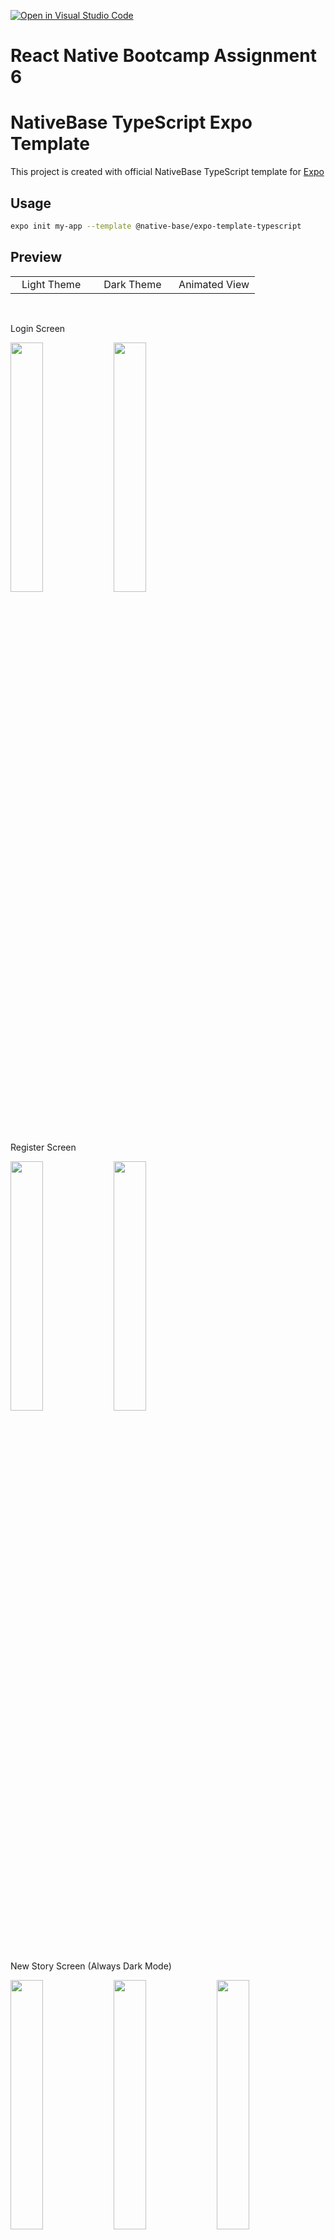 [![Open in Visual Studio Code](https://classroom.github.com/assets/open-in-vscode-c66648af7eb3fe8bc4f294546bfd86ef473780cde1dea487d3c4ff354943c9ae.svg)](https://classroom.github.com/online_ide?assignment_repo_id=8538342&assignment_repo_type=AssignmentRepo)

<h1>React Native Bootcamp Assignment 6</h1>

<h1>NativeBase TypeScript Expo Template</h1>

This project is created with official NativeBase TypeScript template for [Expo](https://docs.expo.io/)

<h2>Usage</h2>

```sh
expo init my-app --template @native-base/expo-template-typescript
```

<h2>Preview</h2>
<style>
    table {
        width: 100%;
    }
    table td {
        width: 33%;
        text-align: center;
    }
</style>
<table>
<tr>
  <td> Light Theme </td>
  <td> Dark Theme </td>
  <td> Animated View </td>
</tr>

</table>
<br/>
<p>Login Screen</p>
<div>
  <img src="./screenshots/loginLight.png" width="32%" height="auto" />
  <img src="./screenshots/loginDark.png" width="32%" height="auto" />
</div>
<br/>
<p>Register Screen</p>
<div>
  <img src="./screenshots/registerLight.png" width="32%" height="auto" />
  <img src="./screenshots/registerDark.png" width="32%" height="auto" />
</div>
<br/>
<p>New Story Screen (Always Dark Mode)</p>
<div>
  <img src="./screenshots/newStory1.png" width="32%" height="auto" />
  <img src="./screenshots/newStory2.png" width="32%" height="auto" />
  <img src="./screenshots/newStory.gif" width="32%" height="auto" />
</div>
<br/>
<p>Map Screen iOS</p>
<div>
  <img src="./screenshots/mapiOSLight.png" width="32%" height="auto" />
  <img src="./screenshots/mapiOSDark.png" width="32%" height="auto" />
  <img src="./screenshots/mapThemeiOS.gif" width="32%" height="auto" />
</div>
<br/>
<p>Map Screen Android</p>
<div>
  <img src="./screenshots/mapAndroidLight.png" width="32%" height="auto" />
  <img src="./screenshots/mapAndroidDark.png" width="32%" height="auto" />
  <img src="./screenshots/mapThemeAndroid.gif" width="32%" height="auto" />
</div>
<br/>
<p>Profile Screen</p>
<div>
  <img src="./screenshots/profileLight.png" width="32%" height="auto" />
  <img src="./screenshots/profileDark.png" width="32%" height="auto" />
    <img src="./screenshots/profile.gif" width="32%" height="auto" />
</div>
<br/>
<p>Edit Profile Screen</p>
<div>
  <img src="./screenshots/editProfileLight.png" width="32%" height="auto" />
  <img src="./screenshots/editProfileDark.png" width="32%" height="auto" />
  <img src="./screenshots/editProfile.gif" width="32%" height="auto" />
</div>
<br/>
<p>Settings Screen</p>
<div>
  <img src="./screenshots/changeThemeLight.png" width="32%" height="auto" />
  <img src="./screenshots/changeThemeDark.png" width="32%" height="auto" />
</div>

<br/>
<p>Logout Functionality</p>
<div>
  <img src="./screenshots/logout.gif" width="32%" height="auto" />

</div>

<br/>

<h3>Used Libraries and Dependencies</h3>

1. [NativeBase](#nativebase)
   1. [Installation](#nativebase-installation)
   2. [Usage](#nativebase-usage)
2. [React Navigation](#react-navigation)
   1. [Installation](#react-navigation-installation)
   2. [Usage](#react-navigation-usage)
3. [Firebase](#firebase)
   1. [Installation](#firebase-installation)
   2. [Usage](#firebase-usage)
4. [Redux](#redux)
   1. [Installation](#redux-installation)
   2. [Usage](#redux-usage)
5. [Redux Toolkit](#redux-toolkit)
   1. [Installation](#redux-toolkit-installation)
   2. [Usage](#redux-toolkit-usage)
6. [React Hook Form](#react-hook-form)
   1. [Installation](#react-hook-form-installation)
   2. [Usage](#react-hook-form-usage)
7. [Secure Store](#secure-store)]
   1. [Installation](#secure-store-installation)
   2. [Usage](#secure-store-usage)
8. [Expo Location](#expo-location)
   1. [Installation](#expo-location-installation)
   2. [Usage](#expo-location-usage)
9. [Expo Camera](#expo-camera)
   1. [Installation](#expo-camera-installation)
   2. [Usage](#expo-camera-usage)
   3. [How to take a picture](#expo-camera-how-to-take-a-picture)
   4. [How to switch the camera](#expo-camera-how-to-switch-camera)
10. [Expo Image Picker](#expo-image-picker)
    1. [Installation](#expo-image-picker-installation)
    2. [Usage](#expo-image-picker-usage)
    3. [How to pick an image](#expo-image-picker-how-to-pick-an-image)
11. [Expo Image Manipulator](#expo-image-manipulator)
    1. [Installation](#expo-image-manipulator-installation)
    2. [Usage](#expo-image-manipulator-usage)
12. [React Native Maps](#react-native-maps)
    1. [Installation](#react-native-maps-installation)
    2. [Usage](#react-native-maps-usage)
    3. [Adding Marker](#react-native-maps-adding-marker)
13. [React Native Maps Clustering](#react-native-maps-clustering)
    1. [Installation](#react-native-maps-clustering-installation)
    2. [Usage](#react-native-maps-clustering-usage)

<h3 id="nativebase">1. NativeBase</h3>
NativeBase is a free and open source UI component library for React Native to build native mobile apps for iOS and Android platforms. It is a framework of high-quality UI components for React Native to build native mobile apps for iOS and Android platforms. It is built on top of the React Native framework and it allows you to use the platform’s APIs natively.

<h4 id="nativebase-installation">Installation</h4>

```sh
npm install native-base --save
```

<h4 id="nativebase-usage">Usage</h4>

To use NativeBase components, wrap your root component with the NativeBaseProvider component.

```tsx
import { App } from './App';
import { NativeBaseProvider } from 'native-base';

export default function Main() {
  return (
    <NativeBaseProvider>
      <App />
    </NativeBaseProvider>
  );
}
```

<h3 id="react-navigation"> 2. React Navigation</h3>
React Navigation is a library that provides a way to navigate between screens in your app. It is built on top of the React Native API and provides a number of navigators that you can use to navigate between screens.

<h4 id="react-navigation-installation">Installation</h4>

```sh
npm install @react-navigation/native
# Dependencies for Expo Managed Project
npx expo install react-native-screens react-native-safe-area-context

# Bottom Tabs and Stack navigators
npm install @react-navigation/bottom-tabs @react-navigation/stack

npx expo install react-native-gesture-handler

```

<h4 id="react-navigation-usage">Usage</h4>

```tsx
import { NavigationContainer } from '@react-navigation/native';

function App() {
  return <NavigationContainer>...</NavigationContainer>;
}
```

<h3 id="firebase"> 3. Firebase</h3>
Firebase is a Backend-as-a-Service (BaaS) app development platform that provides hosted backend services such as a realtime database, cloud storage, authentication, crash reporting, machine learning, remote configuration, and hosting for your static files.

<h4 id="firebase-installation">Installation</h4>

```sh
npm install firebase
```

<h4 id="firebase-usage">Usage</h4>

```tsx
// Import the functions you need from the SDKs you need
import { initializeApp } from 'firebase/app';
import { getAuth } from 'firebase/auth';
import { getFirestore } from 'firebase/firestore';
import 'firebase/storage';

const firebaseConfig = {
  apiKey: '',
  authDomain: '',
  databaseURL: '',
  projectId: '',
  storageBucket: '',
  messagingSenderId: '',
  appId: '',
};

// Initialize Firebase
export const app = initializeApp(firebaseConfig);

// Initialize Firebase Auth to use signup and login
export const auth = getAuth(app);

// Initialize Firebase firestore to use database
export const db = getFirestore(app);
```

<h3 id="redux"> 4. Redux</h3>
Redux is a predictable state container for JavaScript apps. It helps you write applications that behave consistently, run in different environments (client, server, and native), and are easy to test. On top of that, it provides a great developer experience, such as live code editing combined with a time traveling debugger.

<h4 id="redux-installation">Installation</h4>

```sh
npm install redux react-redux
```

<h4 id="redux-usage">Usage</h4>

```tsx
import store from './store';
import { Provider } from 'react-redux';

function App() {
  return <Provider store={store}>{/* ... */}</Provider>;
}
```

<h3 id="redux-toolkit"> 5. Redux Toolkit</h3>
Redux Toolkit is the official, opinionated, batteries-included toolset for efficient Redux development. It is intended to be the standard way to write Redux logic.

<h4 id="redux-toolkit-installation">Installation</h4>

```sh
npm install @reduxjs/toolkit
```

<h4 id="redux-toolkit-usage">Usage</h4>

```tsx
import themeReducer from '../themeReducer';
import { configureStore } from '@reduxjs/toolkit';

export default configureStore({
  reducer: {
    theme: themeReducer,
  },
});
```

<h4 id="redux-toolkit-cat">createAsyncThunk</h4>
createAsyncThunk is a Redux Toolkit utility function for creating async action creators. It accepts a single string argument, which is used as the prefix for the generated action types, and a callback function that should return a Promise.

```tsx
import { createAsyncThunk } from '@reduxjs/toolkit';

/**
 *
 * createAsyncThunk will generate the following action types:
 *? user/login/pending
 *? user/login/fulfilled
 *? user/login/rejected
 */
const login = createAsyncThunk('user/login', async (credentials) => {
  const response = await fetch('/login', {
    method: 'POST',
    headers: {
      'Content-Type': 'application/json',
    },
    body: JSON.stringify(credentials),
  });

  if (!response.ok) {
    throw new Error(response.statusText);
  }

  return response.json();
});

/**
 * we can access the action types via the `login` object in extraReducers
 */

const userSlice = createSlice({
  name: 'user',
  initialState: {
    user: null,
  },
  reducers: {
    logout: (state) => {
      state.user = null;
    },
  },
  extraReducers: (builder) => {
    // when the login action is dispatched, the `pending` action type will be dispatched
    builder.addCase(login.pending, (state) => {
      state.status = 'loading';
    });
    // when the login action is fulfilled, the `fulfilled` action type will be dispatched
    builder.addCase(login.fulfilled, (state, action) => {
      state.user = action.payload;
    });
    // when the login action is rejected, the `rejected` action type will be dispatched
    builder.addCase(login.rejected, (state, action) => {
      state.status = 'failed';
      state.error = action.error.message;
    });
  },

```

<h3 id="react-hook-form"> 6. React Hook Form</h3>
React Hook Form is a performant, flexible and extensible forms with easy-to-use validation. It supports both uncontrolled and controlled components and will work with any UI library.

<h4 id="react-hook-form-installation">Installation</h4>

```sh
npm install react-hook-form
```

<h4 id="react-hook-form-usage">Usage</h4>

```tsx
import { useForm } from 'react-hook-form';

function App() {
  const { register, handleSubmit, setValue } = useForm();
  const onSubmit = (data) => console.log(data);

  return (
    <View>
      <TextInput
        name="firstName"
        ref={register}
        onChangeText={(text) => setValue('firstName', text)}
      />
      <TextInput
        name="lastName"
        ref={register}
        onChangeText={(text) => setValue('lastName', text)}
      />
      <Button title="Submit" onPress={handleSubmit(onSubmit)} />
    </View>
  );
}
```

<h3 id="secure-store"> 7. Secure Store</h3>
SecureStore is a key-value storage system that is similar to AsyncStorage, but provides a secure storage for sensitive data. SecureStore uses the Keychain Services on iOS and the Keystore on Android.

<h4 id="secure-store-installation">Installation</h4>

```sh
expo install expo-secure-store
```

<h4 id="secure-store-usage">Usage</h4>

```tsx
import * as SecureStore from 'expo-secure-store';

// setItem
await SecureStore.setItemAsync('key', 'value');

// getItem
const value = await SecureStore.getItemAsync('key');

// deleteItem
await SecureStore.deleteItemAsync('key');
```

<h3 id="expo-location"> 8. Expo Location</h3>
Expo Location provides an API to interact with the user's location. It uses the native location API under the hood.

<h4 id="expo-location-installation">Installation</h4>

```sh
expo install expo-location
```

<h4 id="expo-location-usage">Usage</h4>

```tsx
import * as Location from 'expo-location';

// requestPermissionsAsync
const { status } = await Location.requestPermissionsAsync();

// getCurrentPositionAsync
const location = await Location.getCurrentPositionAsync({});
```

<h3 id="expo-camera"> 9. Expo Camera</h3>
Expo Camera is a component that allows you to render a camera view. It is a wrapper around the Camera component from react-native-camera.

<h4 id="expo-camera-installation">Installation</h4>

```sh
expo install expo-camera
```

<h4 id="expo-camera-usage">Usage</h4>

```tsx
import { Camera, CameraType } from 'expo-camera';

function App() {
  const [hasPermission, setHasPermission] = useState(null);
  const [type, setType] = useState(CameraType.back);

  useEffect(() => {
    (async () => {
      const { status } = await Camera.requestPermissionsAsync();
      setHasPermission(status === 'granted');
    })();
  }, []);

  if (hasPermission === null) {
    return <View />;
  }
  if (hasPermission === false) {
    return <Text>No access to camera</Text>;
  }
  return (
    <View style={{ flex: 1 }}>
      <Camera style={{ flex: 1 }} type={type} />
    </View>
  );
}
```

<h4 id="expo-camera-how-to-take-a-picture">How to take a picture</h4>

To take a picture, we need to use the takePictureAsync method from the ref of the Camera component.

```tsx
// add these lines into the App component
const cameraRef = useRef<Camera>(null);
const takePicture = async () => {
  const photo = await cameraRef.current?.takePictureAsync();
  console.log('photo', photo);
};

// add a ref to the Camera component
<Camera
  style={{ flex: 1 }}
  type={type}
  // add ref to the Camera component
  ref={cameraRef}
>
  <Button title="Take a Picture" onPress={takePicture} />;
</Camera>;
```

<h4 id="expo-camera-how-to-switch-camera">How to switch camera</h4>

To switch camera, we need to use the CameraType enum from expo-camera and set the type state.

```tsx
// add these lines into the App component
const [type, setType] = useState(CameraType.back);
const switchCamera = () => {
  setType(type === CameraType.back ? CameraType.front : CameraType.back);
};

// add a button to switch camera
<Button title="Switch Camera" onPress={switchCamera} />;
```

<h3 id="expo-image-picker"> 10. Expo Image Picker</h3>
Expo Image Picker is a component that allows you to pick an image from the user's library or take a picture with the camera.

<h4 id="expo-image-picker-installation">Installation</h4>

```sh
expo install expo-image-picker
```

<h4 id="expo-image-picker-usage">Usage</h4>

```tsx
import * as ImagePicker from 'expo-image-picker';

// requestPermissionsAsync
const { status } = await ImagePicker.requestCameraPermissionsAsync();

// launchImageLibraryAsync
const result = await ImagePicker.launchImageLibraryAsync({
  mediaTypes: ImagePicker.MediaTypeOptions.All,
  allowsEditing: true,
  aspect: [4, 3],
  quality: 1,
});
```

<h3 id="expo-image-manipulator"> 11. Expo Image Manipulator</h3>
Expo Image Manipulator is a component that allows you to manipulate an image. It is a wrapper around the ImageManipulator component from react-native-image-crop-picker. And I have used this library to resize the image before uploading it to the server.

<h4 id="expo-image-manipulator-installation">Installation</h4>

```sh
expo install expo-image-manipulator
```

<h4 id="expo-image-manipulator-usage">Usage</h4>

```tsx
import * as ImageManipulator from 'expo-image-manipulator';

// manipulateAsync
const resizedImage = await ImageManipulator.manipulateAsync(
  image.uri,
  [{ resize: { width: 300 } }],
  { compress: 1, format: ImageManipulator.SaveFormat.JPEG },
);
```

<h3 id="react-native-maps"> 12. React Native Maps</h3>
React Native Maps is a component that allows you to render a map view. It is a wrapper around the MapView component from react-native-maps.

<h4 id="react-native-maps-installation">Installation</h4>

```sh
expo install react-native-maps
```

<h4 id="react-native-maps-usage">Usage</h4>

```tsx
import MapView from 'react-native-maps';

function App() {
  return (
    <MapView
      style={{ flex: 1 }}
      initialRegion={{
        latitude: 37.78825,
        longitude: -122.4324,
        latitudeDelta: 0.0922,
        longitudeDelta: 0.0421,
      }}
    />
  );
}
```

<h4 id="react-native-maps-adding-marker">Adding Marker</h4>

```tsx
import MapView, { Marker } from 'react-native-maps';

function App() {
  return (
    <MapView
      style={{ flex: 1 }}
      initialRegion={{
        latitude: 37.78825,
        longitude: -122.4324,
        latitudeDelta: 0.0922,
        longitudeDelta: 0.0421,
      }}
    >
      <Marker
        coordinate={{
          latitude: 37.78825,
          longitude: -122.4324,
        }}
        title="My Marker"
        description="Some description"
      />
    </MapView>
  );
}
```

<h3 id="react-native-maps-clustering"> 13. React Native Maps Clustering</h3>
React Native Maps Clustering is a component that allows you to cluster the markers on the map.

<h4 id="react-native-maps-clustering-installation">Installation</h4>

```sh
 yarn add react-native-map-clustering
```

<h4 id="react-native-maps-clustering-usage">Usage</h4>

```tsx
import MapViewClustering from 'react-native-map-clustering';
import MapView, { Marker } from 'react-native-maps';

function App() {
  return (
    <MapViewClustering
      style={{ flex: 1 }}
      initialRegion={{
        latitude: 37.78825,
        longitude: -122.4324,
        latitudeDelta: 0.0922,
        longitudeDelta: 0.0421,
      }}
    >
      <Marker
        coordinate={{
          latitude: 37.78825,
          longitude: -122.4324,
        }}
        title="My Marker"
        description="Some description"
      />
    </MapViewClustering>
  );
}
```
